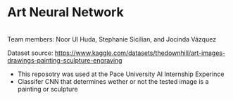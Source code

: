 # Art Neural Network
<br>
Team members: Noor Ul Huda, Stephanie Sicilian, and Jocinda Vázquez

Dataset source: https://www.kaggle.com/datasets/thedownhill/art-images-drawings-painting-sculpture-engraving

- This reposotry was used at the Pace University AI Internship Experince
- Classifer CNN that determines wether or not the tested image is a painting or sculpture
